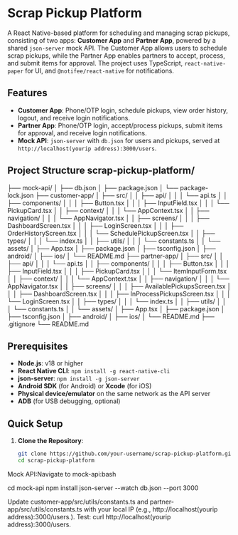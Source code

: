 # Scrap Pickup Platform

A React Native-based platform for scheduling and managing scrap pickups, consisting of two apps: **Customer App** and **Partner App**, powered by a shared `json-server` mock API. The Customer App allows users to schedule scrap pickups, while the Partner App enables partners to accept, process, and submit items for approval. The project uses TypeScript, `react-native-paper` for UI, and `@notifee/react-native` for notifications.

## Features
- **Customer App**: Phone/OTP login, schedule pickups, view order history, logout, and receive login notifications.
- **Partner App**: Phone/OTP login, accept/process pickups, submit items for approval, and receive login notifications.
- **Mock API**: `json-server` with `db.json` for users and pickups, served at `http://localhost(yourip address):3000/users`.

## Project Structure scrap-pickup-platform/
├── mock-api/
│   ├── db.json
│   ├── package.json
│   └── package-lock.json
├── customer-app/
│   ├── src/
│   │   ├── api/
│   │   │   └── api.ts
│   │   ├── components/
│   │   │   ├── Button.tsx
│   │   │   ├── InputField.tsx
│   │   │   └── PickupCard.tsx
│   │   ├── context/
│   │   │   └── AppContext.tsx
│   │   ├── navigation/
│   │   │   └── AppNavigator.tsx
│   │   ├── screens/
│   │   │   ├── DashboardScreen.tsx
│   │   │   ├── LoginScreen.tsx
│   │   │   ├── OrderHistoryScreen.tsx
│   │   │   └── SchedulePickupScreen.tsx
│   │   ├── types/
│   │   │   └── index.ts
│   │   ├── utils/
│   │   │   └── constants.ts
│   │   └── assets/
│   ├── App.tsx
│   ├── package.json
│   ├── tsconfig.json
│   ├── android/
│   ├── ios/
│   └── README.md
├── partner-app/
│   ├── src/
│   │   ├── api/
│   │   │   └── api.ts
│   │   ├── components/
│   │   │   ├── Button.tsx
│   │   │   ├── InputField.tsx
│   │   │   ├── PickupCard.tsx
│   │   │   └── ItemInputForm.tsx
│   │   ├── context/
│   │   │   └── AppContext.tsx
│   │   ├── navigation/
│   │   │   └── AppNavigator.tsx
│   │   ├── screens/
│   │   │   ├── AvailablePickupsScreen.tsx
│   │   │   ├── DashboardScreen.tsx
│   │   │   ├── InProcessPickupsScreen.tsx
│   │   │   └── LoginScreen.tsx
│   │   ├── types/
│   │   │   └── index.ts
│   │   ├── utils/
│   │   │   └── constants.ts
│   │   └── assets/
│   ├── App.tsx
│   ├── package.json
│   ├── tsconfig.json
│   ├── android/
│   ├── ios/
│   └── README.md
├── .gitignore
└── README.md



## Prerequisites
- **Node.js**: v18 or higher
- **React Native CLI**: `npm install -g react-native-cli`
- **json-server**: `npm install -g json-server`
- **Android SDK** (for Android) or **Xcode** (for iOS)
- **Physical device/emulator** on the same network as the API server
- **ADB** (for USB debugging, optional)

## Quick Setup
1. **Clone the Repository**:
   ```bash
   git clone https://github.com/your-username/scrap-pickup-platform.git
   cd scrap-pickup-platform

Mock API:Navigate to mock-api:bash

cd mock-api
npm install
json-server --watch db.json --port 3000

Update customer-app/src/utils/constants.ts and partner-app/src/utils/constants.ts with your local IP (e.g., http://localhost(yourip address):3000/users.).
Test: curl http://localhost(yourip address):3000/users.


